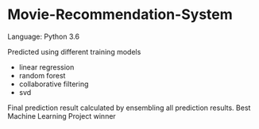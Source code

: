 # Movie-Recommendation-System

Language: Python 3.6

Predicted using different training models
- linear regression
- random forest
- collaborative filtering
- svd

Final prediction result calculated by ensembling all prediction results.
Best Machine Learning Project winner
